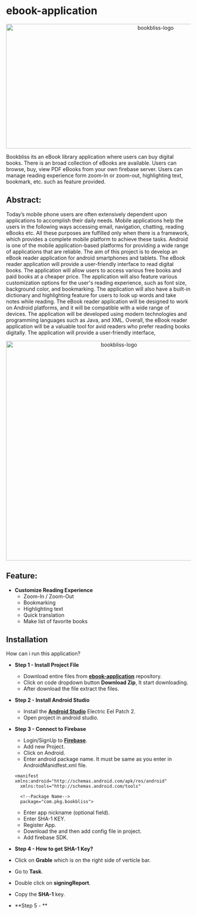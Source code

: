 # ebook-application

<div align="center">
<img width="800" height="340" alt="bookbliss-logo" src="https://github.com/yash-suryarao/ebook-application/assets/87851119/8a4d7c35-e429-486a-a493-abdc6aa32bed">
</div>

Bookbliss its an eBook library application where users can buy digital books. There is an broad collection of eBooks are available. Users can browse, buy, view PDF eBooks from your own firebase server. Users can manage reading experience form zoom-In or zoom-out, highlighting text, bookmark, etc. such as feature provided.

## Abstract:
  Today’s mobile phone users are often extensively dependent upon applications to
accomplish their daily needs. Mobile applications help the users in the following ways
accessing email, navigation, chatting, reading eBooks etc. All these purposes are fulfilled
only when there is a framework, which provides a complete mobile platform to achieve
these tasks. Android is one of the mobile application-based platforms for providing a wide
range of applications that are reliable.
The aim of this project is to develop an eBook reader application for android
smartphones and tablets. The eBook reader application will provide a user-friendly interface
to read digital books. The application will allow users to access various free books and paid
books at a cheaper price.
The application will also feature various customization options for the user's reading
experience, such as font size, background color, and bookmarking. The application will also
have a built-in dictionary and highlighting feature for users to look up words and take notes
while reading.
The eBook reader application will be designed to work on Android platforms, and it will be
compatible with a wide range of devices. The application will be developed using modern
technologies and programming languages such as Java, and XML.
Overall, the eBook reader application will be a valuable tool for avid readers who prefer
reading books digitally. The application will provide a user-friendly interface,

<div align="center">
<img width="600" height="600" alt="bookbliss-logo" src="https://github.com/yash-suryarao/ebook-application/assets/87851119/7351e035-5533-45ef-8fc6-ddcd84ca4fcf">
</div>

## Feature:
* **Customize Reading Experience**
  * Zoom-In / Zoom-Out
  * Bookmarking
  * Highlighting text
  * Quick translation
  * Make list of favorite books

## Installation

How can i run this application?

* **Step 1 - Install Project File**
  * Download entire files from [**ebook-application**](https://github.com/yash-suryarao/ebook-application/tree/master) repository.
  * Click on code dropdown button **Download Zip**, It start downloading.
  * After download the file extract the files.

* **Step 2 - Install Android Studio**
  * Install the [**Android Studio**](https://developer.android.com/studio?gclid=CjwKCAjwpayjBhAnEiwA-7ena_AHXXwY_txFpPPkkQyBFJsXFzBNH9mxDyuFRPerjKiJibf84eur3RoCXrgQAvD_BwE&gclsrc=aw.ds) Electric Eel Patch 2.
  * Open project in android studio.

* **Step 3 - Connect to Firebase**
  * Login/SignUp to [**Firebase**](https://firebase.google.com/).
  * Add new Project.
  * Click on Android.
  * Enter android package name. It must be same as you enter in AndroidManidfest.xml file.
  ```console
  <manifest xmlns:android="http://schemas.android.com/apk/res/android"
    xmlns:tools="http://schemas.android.com/tools"
    
    <!--Package Name-->
    package="com.pkg.bookbliss">
  ```
  * Enter app nickname (optional field).
  * Enter SHA-1 KEY.
  * Register App.
  * Download the and then add config file in project.
  * Add firebase SDK.
  
* **Step 4 - How to get SHA-1 Key?**
 * Click on **Grable** which is on the right side of verticle bar.
 * Go to **Task**.
 * Double click on **signingReport**.
 * Copy the **SHA-1** key.
 
* **Step 5 - **
